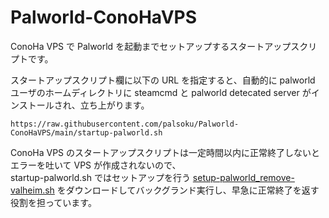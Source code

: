 # Palworld-ConoHaVPS
ConoHa VPS で Palworld を起動までセットアップするスタートアップスクリプトです。

スタートアップスクリプト欄に以下の URL を指定すると、自動的に palworld ユーザのホームディレクトリに steamcmd と palworld detecated server がインストールされ、立ち上がります。
```
https://raw.githubusercontent.com/palsoku/Palworld-ConoHaVPS/main/startup-palworld.sh
```

ConoHa VPS のスタートアップスクリプトは一定時間以内に正常終了しないとエラーを吐いて VPS が作成されないので、  
startup-palworld.sh ではセットアップを行う [setup-palworld_remove-valheim.sh](./setup-palworld_remove-valheim.sh) をダウンロードしてバックグランド実行し、早急に正常終了を返す役割を担っています。